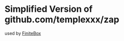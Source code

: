 # Simplified Version of github.com/templexxx/zap

used by [FiniteBox][fBox]

[fBox]: https://github.com/templexxx/finitebox
